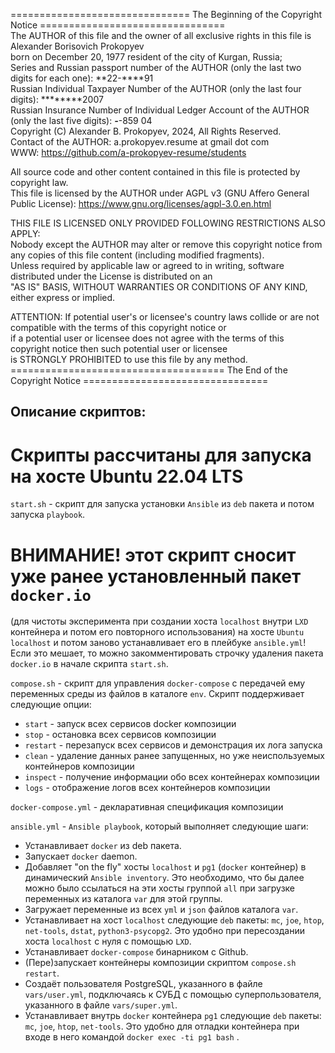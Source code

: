 =============================== The Beginning of the Copyright Notice ================================   
 The AUTHOR of this file and the owner of all exclusive rights in this file is Alexander Borisovich Prokopyev   
 born on December 20, 1977 resident of the city of Kurgan, Russia;   
 Series and Russian passport number of the AUTHOR (only the last two digits for each one): **22-****91   
 Russian Individual Taxpayer Number of the AUTHOR (only the last four digits): ********2007   
 Russian Insurance Number of Individual Ledger Account of the AUTHOR (only the last five digits): ***-***-859 04   
 Copyright (C) Alexander B. Prokopyev, 2024, All Rights Reserved.   
 Contact of the AUTHOR: a.prokopyev.resume at gmail dot com   
 WWW: https://github.com/a-prokopyev-resume/students   

 All source code and other content contained in this file is protected by copyright law.   
 This file is licensed by the AUTHOR under AGPL v3 (GNU Affero General Public License): https://www.gnu.org/licenses/agpl-3.0.en.html   

 THIS FILE IS LICENSED ONLY PROVIDED FOLLOWING RESTRICTIONS ALSO APPLY:   
 Nobody except the AUTHOR may alter or remove this copyright notice from any copies of this file content (including modified fragments).   
 Unless required by applicable law or agreed to in writing, software distributed under the License is distributed on an   
 "AS IS" BASIS, WITHOUT WARRANTIES OR CONDITIONS OF ANY KIND, either express or implied.    

 ATTENTION: If potential user's or licensee's country laws collide or are not compatible with the terms of this copyright notice or    
 if a potential user or licensee does not agree with the terms of this copyright notice then such potential user or licensee     
 is STRONGLY PROHIBITED to use this file by any method.   
===================================== The End of the Copyright Notice ================================   

## Описание скриптов:

# Скрипты рассчитаны для запуска на хосте Ubuntu 22.04 LTS

`start.sh` - скрипт для запуска установки `Ansible` из `deb` пакета и потом запуска `playbook`.  
# ВНИМАНИЕ! этот скрипт сносит уже ранее установленный пакет `docker.io`  
(для чистоты эксперимента при создании хоста `localhost` внутри `LXD` контейнера и потом его повторного использования) на хосте `Ubuntu localhost` и потом заново устанавливает его в плейбуке `ansible.yml`!
Если это мешает, то можно закомментировать строчку удаления пакета `docker.io` в начале скрипта `start.sh`.

`compose.sh` - скрипт для управления `docker-compose` с передачей ему переменных среды из файлов в каталоге `env`. Скрипт поддерживает следующие опции:  
* `start` - запуск всех сервисов docker композиции  
* `stop` - остановка всех сервисов композиции
* `restart` - перезапуск всех сервисов и демонстрация их лога запуска
* `clean` - удаление данных ранее запущенных, но уже неиспользуемых контейнеров композиции
* `inspect` - получение информации обо всех контейнерах композиции
* `logs` - отображение логов всех контейнеров композиции

`docker-compose.yml` - декларативная спецификация композиции

`ansible.yml` - `Ansible playbook`, который выполняет следующие шаги:
* Устанавливает `docker` из deb пакета.
* Запускает `docker` daemon.
* Добавляет "on the fly" хосты `localhost` и `pg1` (`docker` контейнер) в динамический `Ansible inventory`. Это необходимо, что бы далее можно было ссылаться на эти хосты группой `all` при загрузке переменных из каталога `var` для этой группы.
* Загружает переменные из всех `yml` и `json`  файлов каталога `var`.
* Устанавливает на хост `localhost` следующие `deb` пакеты: `mc`, `joe`, `htop`, `net-tools`, `dstat`, `python3-psycopg2`. Это удобно при пересоздании хоста `localhost` с нуля с помощью `LXD`.
* Устанавливает `docker-compose` бинарником с Github.
* (Пере)запускает контейнеры композиции скриптом `compose.sh restart`.
* Создаёт пользователя PostgreSQL, указанного в файле `vars/user.yml`, подключаясь к СУБД с помощью суперпользователя, указанного в файле `vars/super.yml`.
* Устанавливает внутрь `docker` контейнера `pg1`  следующие `deb` пакеты: `mc`, `joe`, `htop`, `net-tools`. Это удобно для отладки контейнера при входе в него командой `docker exec -ti pg1 bash` .
